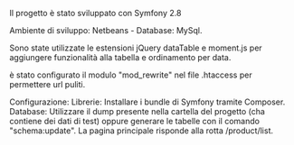 Il progetto è stato sviluppato con Symfony 2.8

Ambiente di sviluppo: Netbeans - Database: MySql.

Sono state utilizzate le estensioni jQuery dataTable e moment.js per aggiungere funzionalità alla tabella e ordinamento per data.

è stato configurato il modulo "mod_rewrite" nel file .htaccess per permettere url puliti.


Configurazione:
Librerie: Installare i bundle di Symfony tramite Composer.
Database: Utilizzare il dump presente nella cartella del progetto (cha contiene dei dati di test) oppure generare le tabelle con il comando "schema:update".
La pagina principale risponde alla rotta /product/list.
